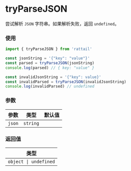 # tryParseJSON

尝试解析 `JSON` 字符串。如果解析失败，返回 `undefined`。

### 使用

```ts
import { tryParseJSON } from 'rattail'

const jsonString = '{"key": "value"}'
const parsed = tryParseJSON(jsonString)
console.log(parsed) // { key: "value" }

const invalidJsonString = '{"key": value}'
const invalidParsed = tryParseJSON(invalidJsonString)
console.log(invalidParsed) // undefined
```

### 参数

| 参数   | 类型     | 默认值 |
| ------ | -------- | ------ |
| `json` | `string` |        |

### 返回值

| 类型                  |
| --------------------- |
| `object \| undefined` |
